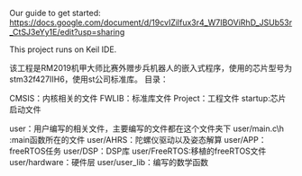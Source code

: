 Our guide to get started: https://docs.google.com/document/d/19cvIZilfux3r4_W7IBOViRhD_JSUb53r_CtSJ3eYy1E/edit?usp=sharing 

This project runs on Keil IDE.

该工程是RM2019机甲大师比赛外赠步兵机器人的嵌入式程序，使用的芯片型号为stm32f427IIH6，使用st公司标准库。
目录：

CMSIS：内核相关的文件
FWLIB：标准库文件
Project：工程文件
startup:芯片启动文件

user：用户编写的相关文件，主要编写的文件都在这个文件夹下
user/main.c\h :main函数所在的文件
user/AHRS：陀螺仪驱动以及姿态解算
user/APP：freeRTOS任务
user/DSP：DSP库
user/FreeRTOS:移植的freeRTOS文件
user/hardware：硬件层
user/user_lib：编写的数学函数
